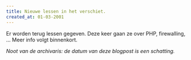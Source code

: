 ```yaml
---
title: Nieuwe lessen in het verschiet.
created_at: 01-03-2001
---
```


Er worden terug lessen gegeven. Deze keer gaan ze over PHP, firewalling, ... Meer info volgt binnenkort.


_Noot van de archivaris: de datum van deze blogpost is een schatting._
